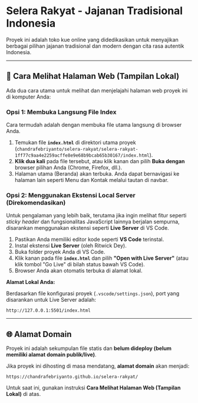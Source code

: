 # Selera Rakyat - Jajanan Tradisional Indonesia

Proyek ini adalah toko kue online yang didedikasikan untuk menyajikan berbagai pilihan jajanan tradisional dan modern dengan cita rasa autentik Indonesia.

---

## 🚀 Cara Melihat Halaman Web (Tampilan Lokal)

Ada dua cara utama untuk melihat dan menjelajahi halaman web proyek ini di komputer Anda:

### Opsi 1: Membuka Langsung File Index

Cara termudah adalah dengan membuka file utama langsung di browser Anda.

1.  Temukan file **`index.html`** di direktori utama proyek (`chandrafebriyanto/selera-rakyat/selera-rakyat-1ff77c9aa4e2259acffe8e9e68b9bcab65b30167/index.html`).
2.  **Klik dua kali** pada file tersebut, atau klik kanan dan pilih **Buka dengan** browser pilihan Anda (Chrome, Firefox, dll.).
3.  Halaman utama (Beranda) akan terbuka. Anda dapat bernavigasi ke halaman lain seperti Menu dan Kontak melalui tautan di navbar.

### Opsi 2: Menggunakan Ekstensi Local Server (Direkomendasikan)

Untuk pengalaman yang lebih baik, terutama jika ingin melihat fitur seperti *sticky header* dan fungsionalitas JavaScript lainnya berjalan sempurna, disarankan menggunakan ekstensi seperti **Live Server** di VS Code.

1.  Pastikan Anda memiliki editor kode seperti **VS Code** terinstal.
2.  Instal ekstensi **Live Server** (oleh Ritwick Dey).
3.  Buka folder proyek Anda di VS Code.
4.  Klik kanan pada file **`index.html`** dan pilih **"Open with Live Server"** (atau klik tombol "Go Live" di bilah status bawah VS Code).
5.  Browser Anda akan otomatis terbuka di alamat lokal.

**Alamat Lokal Anda:**

Berdasarkan file konfigurasi proyek (`.vscode/settings.json`), port yang disarankan untuk Live Server adalah:

`http://127.0.0.1:5501/index.html`

---

## 🌐 Alamat Domain

Proyek ini adalah sekumpulan file statis dan **belum dideploy (belum memiliki alamat domain publik/live)**.

Jika proyek ini dihosting di masa mendatang, **alamat domain** akan menjadi:

`https://chandrafebriyanto.github.io/selera-rakyat/`

Untuk saat ini, gunakan instruksi **Cara Melihat Halaman Web (Tampilan Lokal)** di atas.

